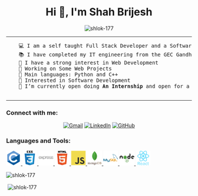 <h1 align="center">Hi 👋, I'm Shah Brijesh</h1>

<p align="center"> <img src="https://komarev.com/ghpvc/?username=shlok-177&label=Profile%20views&color=0e75b6&style=flat" alt="shlok-177" /> </p>
    <hr>
    <pre>
    💻 I am a self taught Full Stack Developer and a Software Developer.
    📚 I have completed my IT engineering from the GEC Gandhinagar.
    📝 I have a strong interest in Web Development
    🔭 Working on Some Web Projects
    🌟 Main languages: Python and C++
    🚩 Interested in Software Development
    🤔 I’m currently open doing <b>An Internship</b> and open for a new <b>job opportunity</b>, this is <a href="https://shlokjadeja.tech/static/media/resume.de5296312cc14f5290ed.pdf" target="_blank">MY RESUME.</a>
    </pre>
    <hr>
<h3 align="left">Connect with me:</h3>
<p align="left">
<p align="center">
        <a href="mailto:brijeshshah654@gmail.com"><img img src="https://img.shields.io/badge/gmail-%23EA4335.svg?style=plastic&logo=gmail&logoColor=white" alt="Gmail"/></a>
        <a href="https://www.linkedin.com/in/shahbrijesh1/"><img src="https://img.shields.io/badge/linkedin-%230A66C2.svg?style=plastic&logo=linkedin&logoColor=white" alt="LinkedIn"/></a>
        <a href="https://github.com/Brijesh-0106"><img src="https://img.shields.io/badge/github-%23181717.svg?style=plastic&logo=github&logoColor=white" alt="GitHub"/></a>
    </p>

<h3 align="left">Languages and Tools:</h3>
<p align="left"> <a href="https://www.cprogramming.com/" target="_blank" rel="noreferrer"> <img src="https://raw.githubusercontent.com/devicons/devicon/master/icons/c/c-original.svg" alt="c" width="40" height="40"/> </a> <a href="https://www.w3schools.com/css/" target="_blank" rel="noreferrer"> <img src="https://raw.githubusercontent.com/devicons/devicon/master/icons/css3/css3-original-wordmark.svg" alt="css3" width="40" height="40"/> </a> <a href="https://expressjs.com" target="_blank" rel="noreferrer"> <img src="https://raw.githubusercontent.com/devicons/devicon/master/icons/express/express-original-wordmark.svg" alt="express" width="40" height="40"/> </a> <a href="https://www.w3.org/html/" target="_blank" rel="noreferrer"> <img src="https://raw.githubusercontent.com/devicons/devicon/master/icons/html5/html5-original-wordmark.svg" alt="html5" width="40" height="40"/> </a>  <a href="https://developer.mozilla.org/en-US/docs/Web/JavaScript" target="_blank" rel="noreferrer"> <img src="https://raw.githubusercontent.com/devicons/devicon/master/icons/javascript/javascript-original.svg" alt="javascript" width="40" height="40"/> </a>  <a href="https://www.mongodb.com/" target="_blank" rel="noreferrer"> <img src="https://raw.githubusercontent.com/devicons/devicon/master/icons/mongodb/mongodb-original-wordmark.svg" alt="mongodb" width="40" height="40"/> </a> <a href="https://www.mysql.com/" target="_blank" rel="noreferrer"> <img src="https://raw.githubusercontent.com/devicons/devicon/master/icons/mysql/mysql-original-wordmark.svg" alt="mysql" width="40" height="40"/> </a> <a href="https://nodejs.org" target="_blank" rel="noreferrer"> <img src="https://raw.githubusercontent.com/devicons/devicon/master/icons/nodejs/nodejs-original-wordmark.svg" alt="nodejs" width="40" height="40"/> </a> <a href="https://reactjs.org/" target="_blank" rel="noreferrer"> <img src="https://raw.githubusercontent.com/devicons/devicon/master/icons/react/react-original-wordmark.svg" alt="react" width="40" height="40"/> </a>  </p>

<p><img align="center" src="https://github-readme-stats.vercel.app/api/top-langs?username=shlok-177&show_icons=true&locale=en&layout=compact" alt="shlok-177" /></p>

<p>&nbsp;<img align="center" src="https://github-readme-stats.vercel.app/api?username=shlok-177&show_icons=true&locale=en" alt="shlok-177" /></p>
